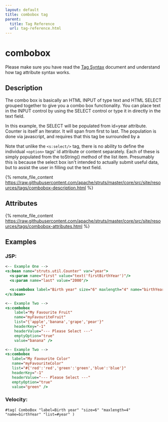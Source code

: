 ```yaml
---
layout: default
title: combobox tag
parent:
  title: Tag Reference
  url: tag-reference.html
---
```


# combobox

Please make sure you have read the [Tag Syntax](tag-syntax) document and understand how tag attribute syntax works.

## Description

The combo box is basically an HTML INPUT of type text and HTML SELECT grouped together to give you a combo box
functionality. You can place text in the INPUT control by using the SELECT control or type it in directly in
the text field.

In this example, the SELECT will be populated from id=year attribute. Counter is itself an Iterator. It will
span from first to last. The population is done via javascript, and requires that this tag be surrounded by a

Note that unlike the `<s:select/>` tag, there is no ability to define the individual `<option>` tags' id attribute
or content separately. Each of these is simply populated from the toString() method of the list item. Presumably
this is because the select box isn't intended to actually submit useful data, but to assist the user in filling
out the text field.

{% remote_file_content https://raw.githubusercontent.com/apache/struts/master/core/src/site/resources/tags/combobox-description.html %}

## Attributes

{% remote_file_content https://raw.githubusercontent.com/apache/struts/master/core/src/site/resources/tags/combobox-attributes.html %}

## Examples

### JSP:

```jsp
<-- Example One -->
<s:bean name="struts.util.Counter" var="year">
  <s:param name="first" value="text('firstBirthYear')"/>
  <s:param name="last" value="2000"/>

  <s:combobox label="Birth year" size="6" maxlength="4" name="birthYear" list="#year"/>
</s:bean>

<-- Example Two -->
<s:combobox
    label="My Favourite Fruit"
    name="myFavouriteFruit"
    list="{'apple','banana','grape','pear'}"
    headerKey="-1"
    headerValue="--- Please Select ---"
    emptyOption="true"
    value="banana" />

<-- Example Two -->
<s:combobox
   label="My Favourite Color"
   name="myFavouriteColor"
   list="#{'red':'red','green':'green','blue':'blue'}"
   headerKey="-1"
   headerValue="--- Please Select ---"
   emptyOption="true"
   value="green" />
```
 
### Velocity:

```
#tag( ComboBox "label=Birth year" "size=6" "maxlength=4" "name=birthYear" "list=#year" )
```
